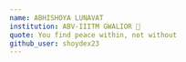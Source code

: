 ```yaml
---
name: ABHISHOYA LUNAVAT
institution: ABV-IIITM GWALIOR 🚩
quote: You find peace within, not without
github_user: shoydex23
---
```

